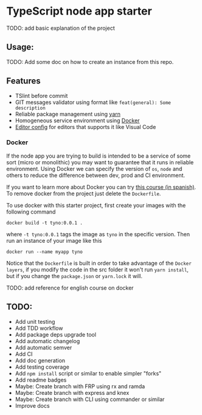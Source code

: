 TypeScript node app starter
===========================

TODO: add basic explanation of the project

Usage:
------
TODO: Add some doc on how to create an instance from this repo.


Features
--------
* TSlint before commit
* GIT messages validator using format like `feat(general): Some description`
* Reliable package management using [yarn](https://yarnpkg.com/en/)
* Homogeneous service environment using [Docker](https://www.docker.com/)
* [Editor config](http://editorconfig.org/) for editors that supports it like Visual Code

### Docker

If the node app you are trying to build is intended to be a service of some sort (micro or monolithic) you may want to guarantee that it runs in reliable environment. Using Docker we can specify the version of `os`, `node` and others to reduce the difference between dev, prod and CI environment.

If you want to learn more about Docker you can try [this course (in spanish)](https://www.acamica.com/cursos/128/introduccion-a-docker). To remove docker from the project just delete the `Dockerfile`.

To use docker with this starter project, first create your images with the following command

```console
docker build -t tyno:0.0.1 .
```

where `-t tyno:0.0.1` tags the image as `tyno` in the specific version. Then run an instance of your image like this

```console
docker run --name myapp tyno
```

Notice that the `Dockerfile` is built in order to take advantage of the `Docker layers`, if you modify the code in the src folder it won't run `yarn install`, but if you change the `package.json` or `yarn.lock` it will.

TODO: add reference for english course on docker


TODO:
-----
* Add unit testing
* Add TDD workflow
* Add package deps upgrade tool
* Add automatic changelog
* Add automatic semver
* Add CI
* Add doc generation
* Add testing coverage
* Add `npm install` script or similar to enable simpler "forks"
* Add readme badges
* Maybe: Create branch with FRP using rx and ramda
* Maybe: Create branch with express and knex
* Maybe: Create branch with CLI using commander or similar
* Improve docs
